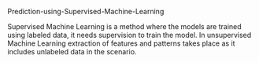 Prediction-using-Supervised-Machine-Learning

Supervised Machine Learning is a method where the models are trained using labeled data, it needs supervision to train the model. In unsupervised Machine Learning extraction of features and patterns takes place as it includes unlabeled data in the scenario.
